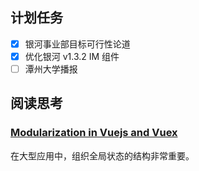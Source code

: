 ## 计划任务

- [x] 银河事业部目标可行性论道
- [x] 优化银河 v1.3.2 IM 组件
- [ ] 潭州大学播报

## 阅读思考

### [Modularization in Vuejs and Vuex](https://medium.com/swlh/building-large-scale-applications-with-vuex-6d7e8ce0dfef)

在大型应用中，组织全局状态的结构非常重要。
